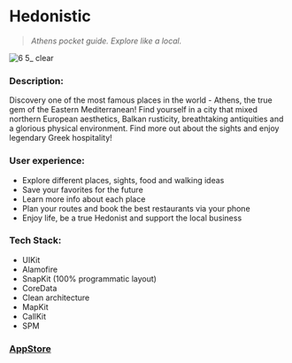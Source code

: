 # Hedonistic

> *Athens pocket guide. Explore like a local.*

![6 5_ clear](https://github.com/axsawin/Hedonist/assets/68333583/f36146ba-31d5-45ea-bf5a-c32947d537be)

### Description:
Discovery one of the most famous places in the world - Athens, the true gem of the Eastern Mediterranean! Find yourself in a city that mixed northern European aesthetics, Balkan rusticity, breathtaking antiquities and a glorious physical environment. Find more out about the sights and enjoy legendary Greek hospitality!

### User experience:
- Explore different places, sights, food and walking ideas
- Save your favorites for the future
- Learn more info about each place
- Plan your routes and book the best restaurants via your phone
- Enjoy life, be a true Hedonist and support the local business

### Tech Stack:
- UIKit
- Alamofire
- SnapKit (100% programmatic layout)
- CoreData
- Clean architecture
- MapKit
- CallKit
- SPM

### [AppStore](https://apps.apple.com/us/app/hedonistic/id6450903232)

